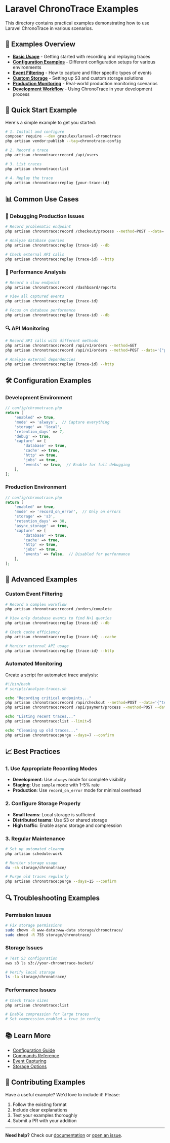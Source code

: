 # Laravel ChronoTrace Examples

This directory contains practical examples demonstrating how to use Laravel ChronoTrace in various scenarios.

## 📁 Examples Overview

- **[Basic Usage](basic-usage.md)** - Getting started with recording and replaying traces
- **[Configuration Examples](configuration-examples.md)** - Different configuration setups for various environments
- **[Event Filtering](event-filtering.md)** - How to capture and filter specific types of events
- **[Custom Storage](custom-storage.md)** - Setting up S3 and custom storage solutions
- **[Production Monitoring](production-monitoring.md)** - Real-world production monitoring scenarios
- **[Development Workflow](development-workflow.md)** - Using ChronoTrace in your development process

## 🚀 Quick Start Example

Here's a simple example to get you started:

```bash
# 1. Install and configure
composer require --dev grazulex/laravel-chronotrace
php artisan vendor:publish --tag=chronotrace-config

# 2. Record a trace
php artisan chronotrace:record /api/users

# 3. List traces
php artisan chronotrace:list

# 4. Replay the trace
php artisan chronotrace:replay {your-trace-id}
```

## 📊 Common Use Cases

### 🐛 Debugging Production Issues

```bash
# Record problematic endpoint
php artisan chronotrace:record /checkout/process --method=POST --data='{"cart_id": 123}'

# Analyze database queries
php artisan chronotrace:replay {trace-id} --db

# Check external API calls
php artisan chronotrace:replay {trace-id} --http
```

### 🚀 Performance Analysis

```bash
# Record a slow endpoint
php artisan chronotrace:record /dashboard/reports

# View all captured events
php artisan chronotrace:replay {trace-id}

# Focus on database performance
php artisan chronotrace:replay {trace-id} --db
```

### 🔍 API Monitoring

```bash
# Record API calls with different methods
php artisan chronotrace:record /api/v1/orders --method=GET
php artisan chronotrace:record /api/v1/orders --method=POST --data='{"product_id": 1, "quantity": 2}'

# Analyze external dependencies
php artisan chronotrace:replay {trace-id} --http
```

## 🛠️ Configuration Examples

### Development Environment

```php
// config/chronotrace.php
return [
    'enabled' => true,
    'mode' => 'always',  // Capture everything
    'storage' => 'local',
    'retention_days' => 7,
    'debug' => true,
    'capture' => [
        'database' => true,
        'cache' => true,
        'http' => true,
        'jobs' => true,
        'events' => true,  // Enable for full debugging
    ],
];
```

### Production Environment

```php
// config/chronotrace.php
return [
    'enabled' => true,
    'mode' => 'record_on_error',  // Only on errors
    'storage' => 's3',
    'retention_days' => 30,
    'async_storage' => true,
    'capture' => [
        'database' => true,
        'cache' => true,
        'http' => true,
        'jobs' => true,
        'events' => false,  // Disabled for performance
    ],
];
```

## 🔧 Advanced Examples

### Custom Event Filtering

```bash
# Record a complex workflow
php artisan chronotrace:record /orders/complete

# View only database events to find N+1 queries
php artisan chronotrace:replay {trace-id} --db

# Check cache efficiency
php artisan chronotrace:replay {trace-id} --cache

# Monitor external API usage
php artisan chronotrace:replay {trace-id} --http
```

### Automated Monitoring

Create a script for automated trace analysis:

```bash
#!/bin/bash
# scripts/analyze-traces.sh

echo "Recording critical endpoints..."
php artisan chronotrace:record /api/checkout --method=POST --data='{"test": true}'
php artisan chronotrace:record /api/payment/process --method=POST --data='{"amount": 100}'

echo "Listing recent traces..."
php artisan chronotrace:list --limit=5

echo "Cleaning up old traces..."
php artisan chronotrace:purge --days=7 --confirm
```

## 📈 Best Practices

### 1. Use Appropriate Recording Modes

- **Development**: Use `always` mode for complete visibility
- **Staging**: Use `sample` mode with 1-5% rate
- **Production**: Use `record_on_error` mode for minimal overhead

### 2. Configure Storage Properly

- **Small teams**: Local storage is sufficient
- **Distributed teams**: Use S3 or shared storage
- **High traffic**: Enable async storage and compression

### 3. Regular Maintenance

```bash
# Set up automated cleanup
php artisan schedule:work

# Monitor storage usage
du -sh storage/chronotrace/

# Purge old traces regularly
php artisan chronotrace:purge --days=15 --confirm
```

## 🔍 Troubleshooting Examples

### Permission Issues

```bash
# Fix storage permissions
sudo chown -R www-data:www-data storage/chronotrace/
sudo chmod -R 755 storage/chronotrace/
```

### Storage Issues

```bash
# Test S3 configuration
aws s3 ls s3://your-chronotrace-bucket/

# Verify local storage
ls -la storage/chronotrace/
```

### Performance Issues

```bash
# Check trace sizes
php artisan chronotrace:list

# Enable compression for large traces
# Set compression.enabled = true in config
```

## 📚 Learn More

- [Configuration Guide](../docs/configuration.md)
- [Commands Reference](../docs/commands.md)
- [Event Capturing](../docs/event-capturing.md)
- [Storage Options](../docs/storage.md)

## 🤝 Contributing Examples

Have a useful example? We'd love to include it! Please:

1. Follow the existing format
2. Include clear explanations
3. Test your examples thoroughly
4. Submit a PR with your addition

---

**Need help?** Check our [documentation](../docs/README.md) or [open an issue](https://github.com/Grazulex/laravel-chronotrace/issues).